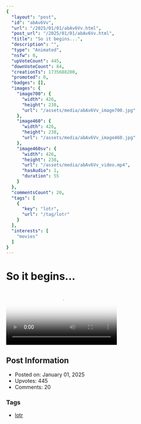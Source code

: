 ```yaml
---
{
  "layout": "post",
  "id": "abAv6Vv",
  "url": "/2025/01/01/abAv6Vv.html",
  "post_url": "/2025/01/01/abAv6Vv.html",
  "title": "So it begins...",
  "description": "",
  "type": "Animated",
  "nsfw": 0,
  "upVoteCount": 445,
  "downVoteCount": 84,
  "creationTs": 1735688200,
  "promoted": 0,
  "badges": [],
  "images": {
    "image700": {
      "width": 426,
      "height": 238,
      "url": "/assets/media/abAv6Vv_image700.jpg"
    },
    "image460": {
      "width": 426,
      "height": 238,
      "url": "/assets/media/abAv6Vv_image460.jpg"
    },
    "image460sv": {
      "width": 426,
      "height": 238,
      "url": "/assets/media/abAv6Vv_video.mp4",
      "hasAudio": 1,
      "duration": 55
    }
  },
  "commentsCount": 20,
  "tags": [
    {
      "key": "lotr",
      "url": "/tag/lotr"
    }
  ],
  "interests": [
    "movies"
  ]
}
---
```


# So it begins...

<video controls playsinline loop poster="/assets/media/abAv6Vv_image460.jpg">
  <source src="/assets/media/abAv6Vv_video.mp4" type="video/mp4">
  Your browser does not support the video tag.
</video>

## Post Information

- Posted on: January 01, 2025
- Upvotes: 445
- Comments: 20

### Tags

- [lotr](/tag/lotr)
